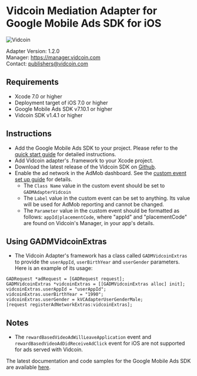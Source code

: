 # Vidcoin Mediation Adapter for Google Mobile Ads SDK for iOS
![Vidcoin](https://documentation.vidcoin.com/images/Vidcoin-Logo.png)

Adapter Version: 1.2.0    
Manager: https://manager.vidcoin.com    
Contact: publishers@vidcoin.com    

## Requirements
- Xcode 7.0 or higher
- Deployment target of iOS 7.0 or higher
- Google Mobile Ads SDK v7.10.1 or higher
- Vidcoin SDK v1.4.1 or higher

## Instructions
- Add the Google Mobile Ads SDK to your project. Please refer to the  [quick start guide](https://firebase.google.com/docs/admob/ios/quick-start) for detailed instructions.
- Add Vidcoin adapter's .framework to your Xcode project.
- Download the latest release of the Vidcoin SDK on  [Github](https://github.com/VidCoin/VidCoin-iOS-SDK).
- Enable the ad network in the AdMob dashboard. See the  [custom event set up guide](https://support.google.com/admob/answer/3083407?hl=en&ref_topic=3063091) for details.
  - The `Class Name` value in the custom event should be set to `GADMAdapterVidcoin`
  - The `Label` value in the custom event can be set to anything. Its value will be used for AdMob reporting and cannot be changed.
  - The `Parameter` value in the custom event should be formatted as follows: `appId|placementCode`, where "appId" and "placementCode" are found on Vidcoin's Manager, in your app's details.

## Using GADMVidcoinExtras
- The Vidcoin Adapter's framework has a class called `GADMVidcoinExtras` to provide the `userAppId`, `userBirthYear` and `userGender` parameters.
  Here is an example of its usage:
```objc
GADRequest *adRequest = [GADRequest request];
GADMVidcoinExtras *vidcoinExtras = [[GADMVidcoinExtras alloc] init];
vidcoinExtras.userAppId = "userAppId";
vidcoinExtras.userBirthYear = "1990";
vidcoinExtras.userGender = kVCAdapterUserGenderMale;
[request registerAdNetworkExtras:vidcoinExtras];
```

## Notes
- The `rewardBasedVideoAdWillLeaveApplication` event and `rewardBasedVideoAdDidReceiveAdClick` event for iOS are not supported for ads served with Vidcoin.

The latest documentation and code samples for the Google Mobile Ads SDK are available  [here](https://firebase.google.com/docs/admob/ios/quick-start).

